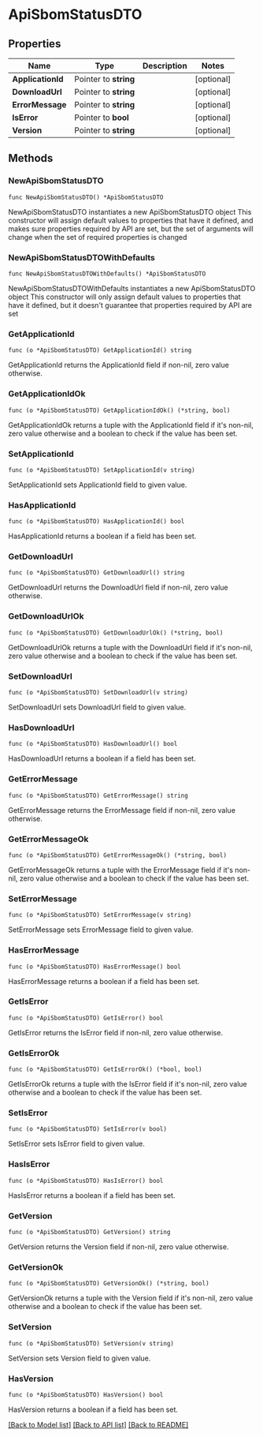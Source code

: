 # ApiSbomStatusDTO

## Properties

Name | Type | Description | Notes
------------ | ------------- | ------------- | -------------
**ApplicationId** | Pointer to **string** |  | [optional] 
**DownloadUrl** | Pointer to **string** |  | [optional] 
**ErrorMessage** | Pointer to **string** |  | [optional] 
**IsError** | Pointer to **bool** |  | [optional] 
**Version** | Pointer to **string** |  | [optional] 

## Methods

### NewApiSbomStatusDTO

`func NewApiSbomStatusDTO() *ApiSbomStatusDTO`

NewApiSbomStatusDTO instantiates a new ApiSbomStatusDTO object
This constructor will assign default values to properties that have it defined,
and makes sure properties required by API are set, but the set of arguments
will change when the set of required properties is changed

### NewApiSbomStatusDTOWithDefaults

`func NewApiSbomStatusDTOWithDefaults() *ApiSbomStatusDTO`

NewApiSbomStatusDTOWithDefaults instantiates a new ApiSbomStatusDTO object
This constructor will only assign default values to properties that have it defined,
but it doesn't guarantee that properties required by API are set

### GetApplicationId

`func (o *ApiSbomStatusDTO) GetApplicationId() string`

GetApplicationId returns the ApplicationId field if non-nil, zero value otherwise.

### GetApplicationIdOk

`func (o *ApiSbomStatusDTO) GetApplicationIdOk() (*string, bool)`

GetApplicationIdOk returns a tuple with the ApplicationId field if it's non-nil, zero value otherwise
and a boolean to check if the value has been set.

### SetApplicationId

`func (o *ApiSbomStatusDTO) SetApplicationId(v string)`

SetApplicationId sets ApplicationId field to given value.

### HasApplicationId

`func (o *ApiSbomStatusDTO) HasApplicationId() bool`

HasApplicationId returns a boolean if a field has been set.

### GetDownloadUrl

`func (o *ApiSbomStatusDTO) GetDownloadUrl() string`

GetDownloadUrl returns the DownloadUrl field if non-nil, zero value otherwise.

### GetDownloadUrlOk

`func (o *ApiSbomStatusDTO) GetDownloadUrlOk() (*string, bool)`

GetDownloadUrlOk returns a tuple with the DownloadUrl field if it's non-nil, zero value otherwise
and a boolean to check if the value has been set.

### SetDownloadUrl

`func (o *ApiSbomStatusDTO) SetDownloadUrl(v string)`

SetDownloadUrl sets DownloadUrl field to given value.

### HasDownloadUrl

`func (o *ApiSbomStatusDTO) HasDownloadUrl() bool`

HasDownloadUrl returns a boolean if a field has been set.

### GetErrorMessage

`func (o *ApiSbomStatusDTO) GetErrorMessage() string`

GetErrorMessage returns the ErrorMessage field if non-nil, zero value otherwise.

### GetErrorMessageOk

`func (o *ApiSbomStatusDTO) GetErrorMessageOk() (*string, bool)`

GetErrorMessageOk returns a tuple with the ErrorMessage field if it's non-nil, zero value otherwise
and a boolean to check if the value has been set.

### SetErrorMessage

`func (o *ApiSbomStatusDTO) SetErrorMessage(v string)`

SetErrorMessage sets ErrorMessage field to given value.

### HasErrorMessage

`func (o *ApiSbomStatusDTO) HasErrorMessage() bool`

HasErrorMessage returns a boolean if a field has been set.

### GetIsError

`func (o *ApiSbomStatusDTO) GetIsError() bool`

GetIsError returns the IsError field if non-nil, zero value otherwise.

### GetIsErrorOk

`func (o *ApiSbomStatusDTO) GetIsErrorOk() (*bool, bool)`

GetIsErrorOk returns a tuple with the IsError field if it's non-nil, zero value otherwise
and a boolean to check if the value has been set.

### SetIsError

`func (o *ApiSbomStatusDTO) SetIsError(v bool)`

SetIsError sets IsError field to given value.

### HasIsError

`func (o *ApiSbomStatusDTO) HasIsError() bool`

HasIsError returns a boolean if a field has been set.

### GetVersion

`func (o *ApiSbomStatusDTO) GetVersion() string`

GetVersion returns the Version field if non-nil, zero value otherwise.

### GetVersionOk

`func (o *ApiSbomStatusDTO) GetVersionOk() (*string, bool)`

GetVersionOk returns a tuple with the Version field if it's non-nil, zero value otherwise
and a boolean to check if the value has been set.

### SetVersion

`func (o *ApiSbomStatusDTO) SetVersion(v string)`

SetVersion sets Version field to given value.

### HasVersion

`func (o *ApiSbomStatusDTO) HasVersion() bool`

HasVersion returns a boolean if a field has been set.


[[Back to Model list]](../README.md#documentation-for-models) [[Back to API list]](../README.md#documentation-for-api-endpoints) [[Back to README]](../README.md)


